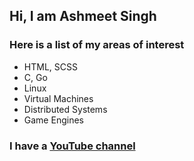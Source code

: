 ## Hi, I am Ashmeet Singh

### Here is a list of my areas of interest
- HTML, SCSS
- C, Go
- Linux
- Virtual Machines
- Distributed Systems
- Game Engines

### I have a [YouTube channel](https://www.youtube.com/@BytesBasement)
